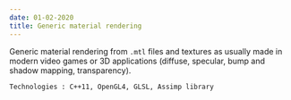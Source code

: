 ```yaml
---
date: 01-02-2020
title: Generic material rendering
---
```


Generic material rendering from `.mtl` files and textures as usually made in modern video games or 3D applications (diffuse, specular, bump and shadow mapping, transparency).

`Technologies : C++11, OpenGL4, GLSL, Assimp library`
